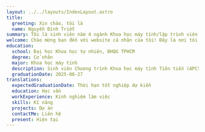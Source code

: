 ```yaml
---
layout: ../../layouts/IndexLayout.astro
title:
  greeting: Xin chào, tôi là
  name: Nguyễn Đình Triết
summary: Tôi là sinh viên năm 4 ngành Khoa học máy tính/lập trình viên ở Thành phố Hồ Chí Minh.
welcome: Chào mừng bạn đến với website cá nhân của tôi! Đây là nơi tôi chia sẻ trải nghiệm của một lập trình viên và một số bài blog về các chủ đề Khoa học máy tính.
education:
  school: Đại học Khoa học tự nhiên, ĐHQG TPHCM
  degree: Cử nhân
  major: Khoa học máy tính
  description: Sinh viên Chương trình Khoa học máy tính Tiên tiến (APCS).
  graduationDate: 2025-08-27
translations:
  expectedGraduationDate: Thời hạn tốt nghiệp dự kiến
  education: Học vấn
  workExperience: Kinh nghiệm làm việc
  skills: Kĩ năng
  projects: Dự án
  contactMe: Liên hệ
  present: Hiện tại
---
```


